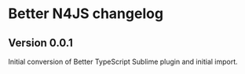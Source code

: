 # Better N4JS changelog
## Version 0.0.1

Initial conversion of Better TypeScript Sublime plugin and initial import.
